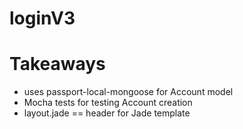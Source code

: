 # loginV3

# Takeaways

 - uses passport-local-mongoose for Account model
 - Mocha tests for testing Account creation
 - layout.jade == header for Jade template
 
